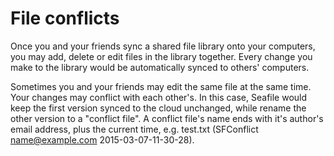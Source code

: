 # File conflicts

Once you and your friends sync a shared file library onto your computers, you may add, delete or edit files in the library together. Every change you make to the library would be automatically synced to others' computers.

Sometimes you and your friends may edit the same file at the same time. Your changes may conflict with each other's. In this case, Seafile would keep the first version synced to the cloud unchanged, while rename the other version to a "conflict file". A conflict file's name ends with it's author's email address, plus the current time, e.g. test.txt (SFConflict name@example.com 2015-03-07-11-30-28).